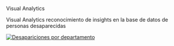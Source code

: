 ﻿Visual Analytics


Visual Analytics reconocimiento de insights en la base de datos de personas desaparecidas

<div class='tableauPlaceholder' id='viz1535512487483' style='position: relative'><noscript><a href='#'><img alt='Desapariciones por departamento ' src='https:&#47;&#47;public.tableau.com&#47;static&#47;images&#47;Pe&#47;Personasreportadascomodesaparecidas2017&#47;Desaparicionespordepartamento&#47;1_rss.png' style='border: none' /></a></noscript><object class='tableauViz'  style='display:none;'><param name='host_url' value='https%3A%2F%2Fpublic.tableau.com%2F' /> <param name='embed_code_version' value='3' /> <param name='site_root' value='' /><param name='name' value='Personasreportadascomodesaparecidas2017&#47;Desaparicionespordepartamento' /><param name='tabs' value='no' /><param name='toolbar' value='yes' /><param name='static_image' value='https:&#47;&#47;public.tableau.com&#47;static&#47;images&#47;Pe&#47;Personasreportadascomodesaparecidas2017&#47;Desaparicionespordepartamento&#47;1.png' /> <param name='animate_transition' value='yes' /><param name='display_static_image' value='yes' /><param name='display_spinner' value='yes' /><param name='display_overlay' value='yes' /><param name='display_count' value='yes' /><param name='filter' value='publish=yes' /></object></div>                <script type='text/javascript'>                    var divElement = document.getElementById('viz1535512487483');                    var vizElement = divElement.getElementsByTagName('object')[0];                    vizElement.style.width='100%';vizElement.style.height=(divElement.offsetWidth*0.75)+'px';                    var scriptElement = document.createElement('script');                    scriptElement.src = 'https://public.tableau.com/javascripts/api/viz_v1.js';                    vizElement.parentNode.insertBefore(scriptElement, vizElement);                </script>
